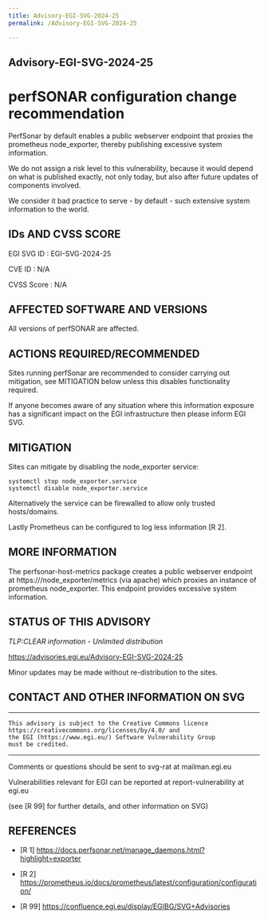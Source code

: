 ```yaml
---
title: Advisory-EGI-SVG-2024-25
permalink: /Advisory-EGI-SVG-2024-25

---
```


## Advisory-EGI-SVG-2024-25

# perfSONAR configuration change recommendation 

PerfSonar by default enables a public webserver endpoint that proxies the prometheus node_exporter, 
thereby publishing excessive system information.

We do not assign a risk level to this vulnerability, because it would depend on what is 
published exactly, not only today, but also after future updates of components involved.

We consider it bad practice to serve - by default - such extensive system information to the world.

## IDs AND CVSS SCORE      

EGI SVG ID : EGI-SVG-2024-25
    
CVE ID     : N/A

CVSS Score : N/A
    
## AFFECTED SOFTWARE AND VERSIONS
    
All versions of perfSONAR are affected.

## ACTIONS REQUIRED/RECOMMENDED

Sites running perfSonar are recommended to consider carrying out mitigation, 
see MITIGATION below unless this disables functionality required.

If anyone becomes aware of any situation where this information exposure has a significant 
impact on the EGI infrastructure then please inform EGI SVG.

## MITIGATION

Sites can mitigate by disabling the node_exporter service:

```
systemctl stop node_exporter.service
systemctl disable node_exporter.service
```

Alternatively the service can be firewalled to allow only trusted hosts/domains.
    
Lastly Prometheus can be configured to log less information [R 2].

## MORE INFORMATION

The perfsonar-host-metrics package creates a public webserver endpoint at https://<perfsonar host>/node_exporter/metrics (via apache) 
which proxies an instance of prometheus node_exporter. This endpoint provides excessive system information.

    
## STATUS OF THIS ADVISORY
                      
_TLP:CLEAR information - Unlimited distribution_ 

https://advisories.egi.eu/Advisory-EGI-SVG-2024-25

Minor updates may be made without re-distribution to the sites.

## CONTACT AND OTHER INFORMATION ON SVG

-----------------------------
    This advisory is subject to the Creative Commons licence 
    https://creativecommons.org/licenses/by/4.0/ and
    the EGI (https://www.egi.eu/) Software Vulnerability Group 
    must be credited.
-----------------------------

    
Comments or questions should be sent to
	svg-rat at mailman.egi.eu

Vulnerabilities relevant for EGI can be reported at
	report-vulnerability at egi.eu
    
(see [R 99] for further details, and other information on SVG)
    
    
## REFERENCES

- [R 1] <https://docs.perfsonar.net/manage_daemons.html?highlight=exporter>

- [R 2] https://prometheus.io/docs/prometheus/latest/configuration/configuration/

- [R 99] <https://confluence.egi.eu/display/EGIBG/SVG+Advisories>
